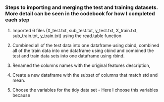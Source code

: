 

### Steps to importing and merging the test and training datasets.  More detail can be seen in the codebook for how I completed each step

1. Imported 6 files (X_test.txt, sub_test.txt, y_test.txt, X_train.txt, sub_train.txt, y_train.txt) using the read.table function
2. Combined all of the test data into one dataframe using cbind, combined all of the train data into one dataframe using cbind
 and combined the test and train data sets into one dataframe using rbind. 
3. Renamed the columns names with the original features description, 
6. Create a new dataframe with the subset of columns that match std and mean. 

7. Choose the variables for the tidy data set -  Here I choose this variables because

